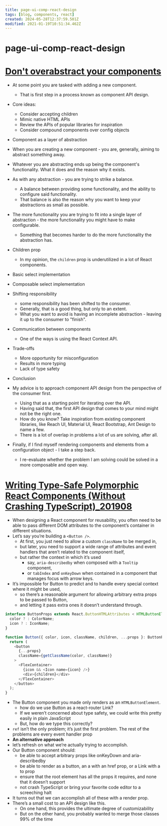 ```yaml
---
title: page-ui-comp-react-design
tags: [blog, components, react]
created: 2024-05-28T12:37:59.501Z
modified: 2021-01-19T10:51:34.462Z
---
```


# page-ui-comp-react-design

# [Don't overabstract your components](https://kirjai.com/component-abstraction/)
- At some point you are tasked with adding a new component. 
  - That is first step in a process known as component API design.

- Core ideas: 
  - Consider accepting children
  - Mimic native HTML APIs
  - Review the APIs of popular libraries for inspiration
  - Consider compound components over config objects

- Component as a layer of abstraction
- When you are creating a new component - you are, generally, aiming to abstract something away. 
- Whatever you are abstracting ends up being the component's functionality. What it does and the reason why it exists.
- As with any abstraction - you are trying to strike a balance. 
  - A balance between providing some functionality, and the ability to configure said functionality. 
  - That balance is also the reason why you want to keep your abstractions as small as possible. 
- The more functionality you are trying to fit into a single layer of abstraction - the more functionality you might have to make configurable. 
  - Something that becomes harder to do the more functionality the abstraction has.

- Children prop
  - In my opinion, the `children` prop is underutilized in a lot of React components.
- Basic select implementation
- Composable select implementation
- Shifting responsibility
  - some responsibility has been shifted to the consumer. 
  - Generally, that is a good thing, but only to an extent. 
  - What you want to avoid is having an incomplete abstraction - leaving it up to the consumer to "finish".

- Communication between components
  - One of the ways is using the React Context API.

- Trade-offs
  - More opportunity for misconfiguration
  - Results in more typing
  - Lack of type safety

- Conclusion
- My advice is to approach component API design from the perspective of the consumer first. 
  - Using that as a starting point for iterating over the API. 
  - Having said that, the first API design that comes to your mind might not be the right one. 
  - How do you know? Take inspiration from existing component libraries, like Reach UI, Material UI, React Bootstrap, Ant Design to name a few.
  - There is a lot of overlap in problems a lot of us are solving, after all.

- Finally, if I find myself rendering components and elements from a configuration object - I take a step back. 
  - I re-evaluate whether the problem I am solving could be solved in a more composable and open way.
# [Writing Type-Safe Polymorphic React Components (Without Crashing TypeScript)_201908](https://blog.andrewbran.ch/polymorphic-react-components/)
- When designing a React component for reusability, you often need to be able to pass different DOM attributes to the component’s container in different situations.
- Let’s say you’re building a `<Button />`. 
  - At first, you just need to allow a custom `className` to be merged in, 
  - but later, you need to support a wide range of attributes and event handlers that aren’t related to the component itself, 
  - but rather the context in which it’s used
    - say, `aria-describedby` when composed with a `Tooltip` component, 
    - or `tabIndex` and `onKeyDown` when contained in a component that manages focus with arrow keys.
- It’s impossible for Button to predict and to handle every special context where it might be used, 
  - so there’s a reasonable argument for allowing arbitrary extra props to be passed to Button, 
  - and letting it pass extra ones it doesn’t understand through.

```typescript
interface ButtonProps extends React.ButtonHTMLAttributes < HTMLButtonElement > {
  color ? : ColorName;
  icon ? : IconName;
}

function Button({ color, icon, className, children, ...props }: ButtonProps) {
  return (
    <button
      {...props}
      className={getClassName(color, className)}
    >
      <FlexContainer>
        {icon && <Icon name={icon} />}
        <div>{children}</div>
      </FlexContainer>
    </button>
  );
}
```

- The Button component you made only renders as an `HTMLButtonElement`.
  - how do we use Button as a react-router Link?
  - If we weren’t concerned about type safety, we could write this pretty easily in plain JavaScript
  - But, how do we type this correctly?
- `ref` isn’t the only problem; it’s just the first problem. The rest of the problems are every event handler prop
- **An alternative approach**
- let’s refresh on what we’re actually trying to accomplish. 
- Our Button component should:
  - be able to accept arbitrary props like onKeyDown and aria-describedby
  - be able to render as a button, an a with an href prop, or a Link with a to prop
  - ensure that the root element has all the props it requires, and none that it doesn’t support
  - not crash TypeScript or bring your favorite code editor to a screeching halt
- It turns out that we can accomplish all of these with a render prop. 
- There’s a small cost to an API design like this.
  - On one hand, this provides the ultimate degree of customizability
  - But on the other hand, you probably wanted to merge those classes 99% of the time
